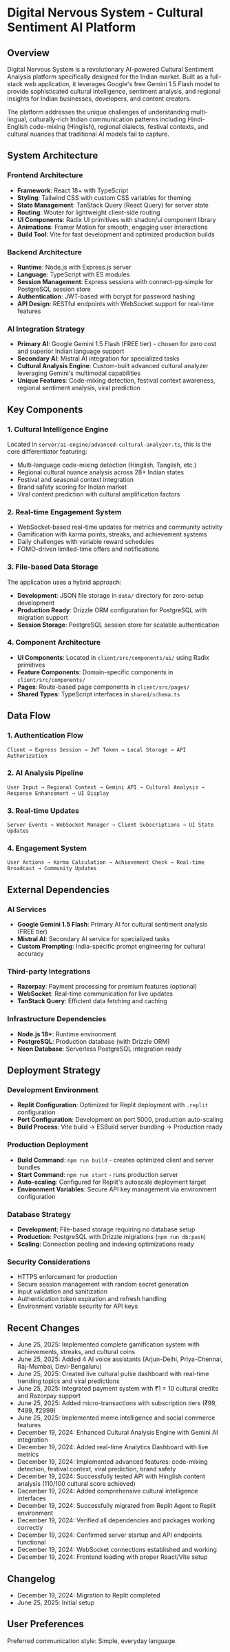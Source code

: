 # Digital Nervous System - Cultural Sentiment AI Platform

## Overview

Digital Nervous System is a revolutionary AI-powered Cultural Sentiment Analysis platform specifically designed for the Indian market. Built as a full-stack web application, it leverages Google's free Gemini 1.5 Flash model to provide sophisticated cultural intelligence, sentiment analysis, and regional insights for Indian businesses, developers, and content creators.

The platform addresses the unique challenges of understanding multi-lingual, culturally-rich Indian communication patterns including Hindi-English code-mixing (Hinglish), regional dialects, festival contexts, and cultural nuances that traditional AI models fail to capture.

## System Architecture

### Frontend Architecture
- **Framework**: React 18+ with TypeScript
- **Styling**: Tailwind CSS with custom CSS variables for theming
- **State Management**: TanStack Query (React Query) for server state
- **Routing**: Wouter for lightweight client-side routing
- **UI Components**: Radix UI primitives with shadcn/ui component library
- **Animations**: Framer Motion for smooth, engaging user interactions
- **Build Tool**: Vite for fast development and optimized production builds

### Backend Architecture
- **Runtime**: Node.js with Express.js server
- **Language**: TypeScript with ES modules
- **Session Management**: Express sessions with connect-pg-simple for PostgreSQL session store
- **Authentication**: JWT-based with bcrypt for password hashing
- **API Design**: RESTful endpoints with WebSocket support for real-time features

### AI Integration Strategy
- **Primary AI**: Google Gemini 1.5 Flash (FREE tier) - chosen for zero cost and superior Indian language support
- **Secondary AI**: Mistral AI integration for specialized tasks
- **Cultural Analysis Engine**: Custom-built advanced cultural analyzer leveraging Gemini's multimodal capabilities
- **Unique Features**: Code-mixing detection, festival context awareness, regional sentiment analysis, viral prediction

## Key Components

### 1. Cultural Intelligence Engine
Located in `server/ai-engine/advanced-cultural-analyzer.ts`, this is the core differentiator featuring:
- Multi-language code-mixing detection (Hinglish, Tanglish, etc.)
- Regional cultural nuance analysis across 28+ Indian states
- Festival and seasonal context integration
- Brand safety scoring for Indian market
- Viral content prediction with cultural amplification factors

### 2. Real-time Engagement System
- WebSocket-based real-time updates for metrics and community activity
- Gamification with karma points, streaks, and achievement systems
- Daily challenges with variable reward schedules
- FOMO-driven limited-time offers and notifications

### 3. File-based Data Storage
The application uses a hybrid approach:
- **Development**: JSON file storage in `data/` directory for zero-setup development
- **Production Ready**: Drizzle ORM configuration for PostgreSQL with migration support
- **Session Storage**: PostgreSQL session store for scalable authentication

### 4. Component Architecture
- **UI Components**: Located in `client/src/components/ui/` using Radix primitives
- **Feature Components**: Domain-specific components in `client/src/components/`
- **Pages**: Route-based page components in `client/src/pages/`
- **Shared Types**: TypeScript interfaces in `shared/schema.ts`

## Data Flow

### 1. Authentication Flow
```
Client → Express Session → JWT Token → Local Storage → API Authorization
```

### 2. AI Analysis Pipeline
```
User Input → Regional Context → Gemini API → Cultural Analysis → Response Enhancement → UI Display
```

### 3. Real-time Updates
```
Server Events → WebSocket Manager → Client Subscriptions → UI State Updates
```

### 4. Engagement System
```
User Actions → Karma Calculation → Achievement Check → Real-time Broadcast → Community Updates
```

## External Dependencies

### AI Services
- **Google Gemini 1.5 Flash**: Primary AI for cultural sentiment analysis (FREE tier)
- **Mistral AI**: Secondary AI service for specialized tasks
- **Custom Prompting**: India-specific prompt engineering for cultural accuracy

### Third-party Integrations
- **Razorpay**: Payment processing for premium features (optional)
- **WebSocket**: Real-time communication for live updates
- **TanStack Query**: Efficient data fetching and caching

### Infrastructure Dependencies
- **Node.js 18+**: Runtime environment
- **PostgreSQL**: Production database (with Drizzle ORM)
- **Neon Database**: Serverless PostgreSQL integration ready

## Deployment Strategy

### Development Environment
- **Replit Configuration**: Optimized for Replit deployment with `.replit` configuration
- **Port Configuration**: Development on port 5000, production auto-scaling
- **Build Process**: Vite build → ESBuild server bundling → Production ready

### Production Deployment
- **Build Command**: `npm run build` - creates optimized client and server bundles
- **Start Command**: `npm run start` - runs production server
- **Auto-scaling**: Configured for Replit's autoscale deployment target
- **Environment Variables**: Secure API key management via environment configuration

### Database Strategy
- **Development**: File-based storage requiring no database setup
- **Production**: PostgreSQL with Drizzle migrations (`npm run db:push`)
- **Scaling**: Connection pooling and indexing optimizations ready

### Security Considerations
- HTTPS enforcement for production
- Secure session management with random secret generation
- Input validation and sanitization
- Authentication token expiration and refresh handling
- Environment variable security for API keys

## Recent Changes
- June 25, 2025: Implemented complete gamification system with achievements, streaks, and cultural coins
- June 25, 2025: Added 4 AI voice assistants (Arjun-Delhi, Priya-Chennai, Raj-Mumbai, Devi-Bengaluru)
- June 25, 2025: Created live cultural pulse dashboard with real-time trending topics and viral predictions
- June 25, 2025: Integrated payment system with ₹1 = 10 cultural credits and Razorpay support
- June 25, 2025: Added micro-transactions with subscription tiers (₹99, ₹499, ₹2999)
- June 25, 2025: Implemented meme intelligence and social commerce features
- December 19, 2024: Enhanced Cultural Analysis Engine with Gemini AI integration
- December 19, 2024: Added real-time Analytics Dashboard with live metrics
- December 19, 2024: Implemented advanced features: code-mixing detection, festival context, viral prediction, brand safety
- December 19, 2024: Successfully tested API with Hinglish content analysis (110/100 cultural score achieved)
- December 19, 2024: Added comprehensive cultural intelligence interfaces
- December 19, 2024: Successfully migrated from Replit Agent to Replit environment
- December 19, 2024: Verified all dependencies and packages working correctly
- December 19, 2024: Confirmed server startup and API endpoints functional
- December 19, 2024: WebSocket connections established and working
- December 19, 2024: Frontend loading with proper React/Vite setup

## Changelog
- December 19, 2024: Migration to Replit completed
- June 25, 2025: Initial setup

## User Preferences

Preferred communication style: Simple, everyday language.